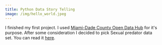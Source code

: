 ```yaml
---
title: Python Data Story Telling
image: /img/hello_world.jpeg
---
```


I finished my first project. I used [Miami-Dade County Open Data Hub](https://gis-mdc.opendata.arcgis.com) for it's purpose.
After some consideration I decided to pick Sexual predator data set.
You can read it [here](https://medium.com/@evgeniy.dudeyko/python-story-telling-for-beginners-f19e38c4c400).
